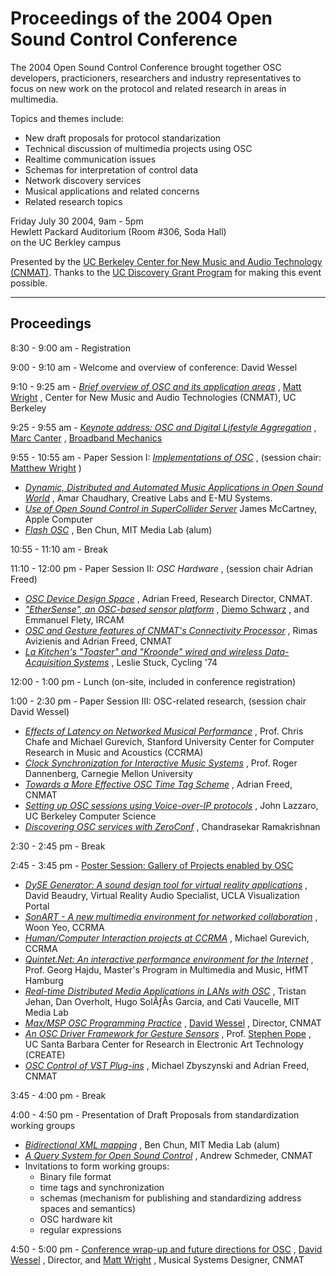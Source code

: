 # Proceedings of the 2004 Open Sound Control Conference

The 2004 Open Sound Control Conference brought together OSC
developers, practicioners, researchers and industry representatives to
focus on new work on the protocol and related research in areas in
multimedia.

Topics and themes include:

-   New draft proposals for protocol standarization
-   Technical discussion of multimedia projects using OSC
-   Realtime communication issues
-   Schemas for interpretation of control data
-   Network discovery services
-   Musical applications and related concerns
-   Related research topics

Friday July 30 2004, 9am - 5pm  
Hewlett Packard Auditorium (Room \#306, Soda Hall)  
on the UC Berkley campus

Presented by the [UC Berkeley Center for New Music and Audio Technology
(CNMAT)](http://cnmat.berkeley.edu/).
Thanks to the [UC Discovery Grant Program](http://ucdiscoverygrant.org/)
for making this event possible.

------------------------------------------------------------------------

## Proceedings

8:30 - 9:00 am - Registration

9:00 - 9:10 am - Welcome and overview of conference: David Wessel

9:10 - 9:25 am - *[Brief overview of OSC and its application
areas](publications/2004-Brief-Overview-of-OSC-and-its-Application-Areas.html)*
, [Matt Wright](http://www.cnmat.berkeley.edu/~matt) , Center for New
Music and Audio Technologies (CNMAT), UC Berkeley

9:25 - 9:55 am - *[Keynote address: OSC and Digital Lifestyle
Aggregation](publication/keynote-address-osc-and-digital-lifestyle-aggregation "reference on Keynote address: OSC and Digital Lifestyle Aggregation")*
, [Marc Canter](http://marc.canter.com/) , [Broadband
Mechanics](http://www.broadbandmechanics.com/)

9:55 - 10:55 am - Paper Session I: *[Implementations of
OSC](publication/implementations-osc "reference on Implementations of OSC")*
, (session chair: [Matthew Wright](http://www.cnmat.berkeley.edu/~matt)
)

-   *[Dynamic, Distributed and Automated Music Applications in Open
    Sound
    World](publication/dynamic-distributed-and-automated-music-applications-open-sound-world "reference on Dynamic, Distributed and Automated Music Applications in Open Sound World")*
    , Amar Chaudhary, Creative Labs and E-MU Systems.
-   *[Use of Open Sound Control in SuperCollider
    Server](publication/use-open-sound-control-supercollider-server "reference on Use of Open Sound Control in SuperCollider Server")*
    James McCartney, Apple Computer
-   *[Flash OSC](publication/flash-osc "reference on Flash OSC")* , Ben
    Chun, MIT Media Lab (alum)

10:55 - 11:10 am - Break

11:10 - 12:00 pm - Paper Session II: *OSC Hardware* , (session chair
Adrian Freed)

-   *[OSC Device Design
    Space](publication/osc-device-design-space "reference on OSC Device Design Space")*
    , Adrian Freed, Research Director, CNMAT.
-   *[\"EtherSense\", an OSC-based sensor
    platform](publication/ethersense-osc-based-sensor-platform "reference on ")*
    , [Diemo
    Schwarz](http://www.ircam.fr/equipes/analyse-synthese/schwarz) , and
    Emmanuel Flety, IRCAM
-   *[OSC and Gesture features of CNMAT\'s Connectivity
    Processor](publication/osc-and-gesture-features-cnmats-connectivity-processor "reference on OSC and Gesture features of CNMAT's Connectivity Processor")*
    , Rimas Avizienis and Adrian Freed, CNMAT
-   *[La Kitchen\'s \"Toaster\" and \"Kroonde\" wired and wireless
    Data-Acquisition
    Systems](publication/la-kitchens-toaster-and-kroonde-wired-and-wireless-data-acquisition-systems "reference on La Kitchen's ")*
    , Leslie Stuck, Cycling \'74

12:00 - 1:00 pm - Lunch (on-site, included in conference registration)

1:00 - 2:30 pm - Paper Session III: OSC-related research, (session chair
David Wessel)

-   *[Effects of Latency on Networked Musical
    Performance](publication/effects-latency-networked-musical-performance "reference on Effects of Latency on Networked Musical Performance")*
    , Prof. Chris Chafe and Michael Gurevich, Stanford University Center
    for Computer Research in Music and Acoustics (CCRMA)
-   *[Clock Synchronization for Interactive Music
    Systems](publication/clock-synchronization-interactive-music-systems "reference on Clock Synchronization for Interactive Music Systems")*
    , Prof. Roger Dannenberg, Carnegie Mellon University
-   *[Towards a More Effective OSC Time Tag
    Scheme](publication/towards-more-effective-osc-time-tag-scheme "reference on Towards a More Effective OSC Time Tag Scheme")*
    , Adrian Freed, CNMAT
-   *[Setting up OSC sessions using Voice-over-IP
    protocols](publication/setting-osc-sessions-using-voice-over-ip-protocols "reference on Setting up OSC sessions using Voice-over-IP protocols")*
    , John Lazzaro, UC Berkeley Computer Science
-   *[Discovering OSC services with
    ZeroConf](publication/discovering-osc-services-zeroconf "reference on Discovering OSC services with ZeroConf")*
    , Chandrasekar Ramakrishnan

2:30 - 2:45 pm - Break

2:45 - 3:45 pm - [Poster Session: Gallery of Projects enabled by
OSC](publication/osc-conference-2004-poster-session "reference on Poster Session: Gallery of Projects enabled by OSC")

-   *[DySE Generator: A sound design tool for virtual reality
    applications](publication/dyse-generator-sound-design-tool-virtual-reality-applications "reference on DySE Generator: A sound design tool for virtual reality applications")*
    , David Beaudry, Virtual Reality Audio Specialist, UCLA
    Visualization Portal
-   *[SonART - A new multimedia environment for networked
    collaboration](publication/sonart-new-multimedia-environment-networked-collaboration "reference on SonART - A new multimedia environment for networked collaboration")*
    , Woon Yeo, CCRMA
-   *[Human/Computer Interaction projects at
    CCRMA](publication/human-computer-interaction-projects-ccrma "reference on Human/Computer Interaction projects at CCRMA")*
    , Michael Gurevich, CCRMA
-   *[Quintet.Net: An interactive performance environment for the
    Internet](publication/quintet-net-interactive-performance-environment-internet "reference on Quintet.Net: An interactive performance environment for the Internet")*
    , Prof. Georg Hajdu, Master\'s Program in Multimedia and Music, HfMT
    Hamburg
-   *[Real-time Distributed Media Applications in LANs with
    OSC](publication/real-time-distributed-media-applications-lans-osc "reference on Real-time Distributed Media Applications in LANs with OSC")*
    , Tristan Jehan, Dan Overholt, Hugo SolÃƒÂ­s Garcia, and Cati
    Vaucelle, MIT Media Lab
-   *[Max/MSP OSC Programming
    Practice](publication/max-msp-programming-practice-osc "reference on Max/MSP OSC Programming Practice")*
    , [David Wessel](http://www.cnmat.berkeley.edu/~wessel) , Director,
    CNMAT
-   *[An OSC Driver Framework for Gesture
    Sensors](publication/osc-driver-framework-gesture-sensors "reference on An OSC Driver Framework for Gesture Sensors")*
    , Prof. [Stephen Pope](http://create.ucsb.edu/~stp) , UC Santa
    Barbara Center for Research in Electronic Art Technology (CREATE)
-   *[OSC Control of VST
    Plug-ins](publication/osc-control-vst-plug-ins-0 "reference on OSC Control of VST Plug-ins")*
    , Michael Zbyszynski and Adrian Freed, CNMAT

3:45 - 4:00 pm - Break

4:00 - 4:50 pm - Presentation of Draft Proposals from standardization
working groups

-   *[Bidirectional XML
    mapping](publication/bidirectional-xml-mapping "reference on Bidirectional XML mapping")*
    , Ben Chun, MIT Media Lab (alum)
-   *[A Query System for Open Sound
    Control](publication/query-system-open-sound-control "reference on A Query System for Open Sound Control")*
    , Andrew Schmeder, CNMAT
-   Invitations to form working groups:
    -   Binary file format
    -   time tags and synchronization
    -   schemas (mechanism for publishing and standardizing address
        spaces and semantics)
    -   OSC hardware kit
    -   regular expressions

4:50 - 5:00 pm - [Conference wrap-up and future directions for
OSC](publication/future-directions-osc "reference on Conference wrap-up and future directions for OSC")
, [David Wessel](http://www.cnmat.berkeley.edu/~wessel) , Director, and
[Matt Wright](http://www.cnmat.berkeley.edu/~matt) , Musical Systems
Designer, CNMAT

